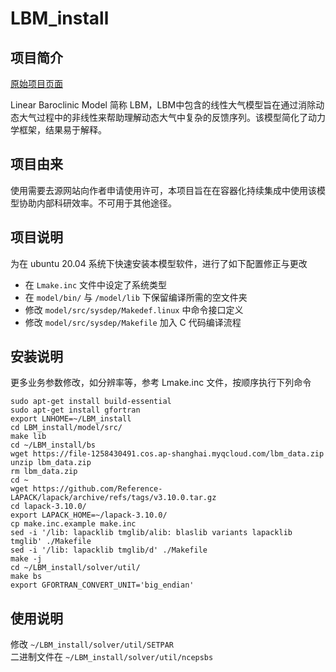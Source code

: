 # LBM_install

## 项目简介
[原始项目页面](https://ccsr.aori.u-tokyo.ac.jp/~lbm/sub/lbm_4.html)

 Linear Baroclinic Model 简称 LBM，LBM中包含的线性大气模型旨在通过消除动态大气过程中的非线性来帮助理解动态大气中复杂的反馈序列。该模型简化了动力学框架，结果易于解释。

 ## 项目由来
 使用需要去源网站向作者申请使用许可，本项目旨在在容器化持续集成中使用该模型协助内部科研效率。不可用于其他途径。

 ## 项目说明
 为在 ubuntu 20.04 系统下快速安装本模型软件，进行了如下配置修正与更改

 - 在 `Lmake.inc` 文件中设定了系统类型
 - 在 `model/bin/` 与 `/model/lib` 下保留编译所需的空文件夹
 - 修改 `model/src/sysdep/Makedef.linux` 中命令接口定义
 - 修改 `model/src/sysdep/Makefile` 加入 C 代码编译流程

##  安装说明
更多业务参数修改，如分辨率等，参考 Lmake.inc 文件，按顺序执行下列命令
```shell
sudo apt-get install build-essential
sudo apt-get install gfortran
export LNHOME=~/LBM_install
cd LBM_install/model/src/
make lib
cd ~/LBM_install/bs
wget https://file-1258430491.cos.ap-shanghai.myqcloud.com/lbm_data.zip
unzip lbm_data.zip
rm lbm_data.zip
cd ~
wget https://github.com/Reference-LAPACK/lapack/archive/refs/tags/v3.10.0.tar.gz
cd lapack-3.10.0/
export LAPACK_HOME=~/lapack-3.10.0/
cp make.inc.example make.inc
sed -i '/lib: lapacklib tmglib/alib: blaslib variants lapacklib tmglib' ./Makefile
sed -i '/lib: lapacklib tmglib/d' ./Makefile
make -j
cd ~/LBM_install/solver/util/
make bs
export GFORTRAN_CONVERT_UNIT='big_endian'
```

## 使用说明
修改 `~/LBM_install/solver/util/SETPAR`  
二进制文件在 `~/LBM_install/solver/util/ncepsbs`